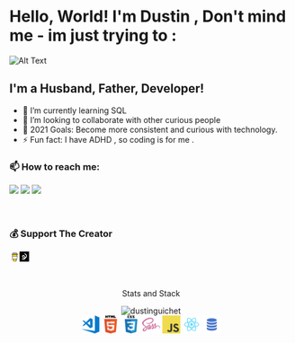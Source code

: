 # Hello, World! I'm Dustin , Don't mind me - im just trying to : 
![Alt Text](https://steamuserimages-a.akamaihd.net/ugc/946202334138162960/47F5A8849FF0A49A56D22F9DD435A88D9B38F558/)


## I'm a Husband, Father, Developer!


- 🌱 I’m currently learning SQL
- 👯 I’m looking to collaborate with other curious people
- 🥅 2021 Goals: Become more consistent and curious with technology.
- ⚡ Fun fact: I have ADHD , so coding is for me .


### 📫 How to reach me:
[<img src="https://img.icons8.com/color/48/000000/linkedin.png" width="7%"/>](https://www.linkedin.com/in/dustin-guichet-b72a871bb/)
[<img src="https://img.icons8.com/color/48/000000/stack-overflow.png" width="3.5%"/>](https://stackoverflow.com/users/16338926/dustin-guichet)
<a href="mailto:dustin.guichet@protonmail.com"> <img src="https://img.icons8.com/fluent/48/000000/gmail.png" width="3.5%"/> </a>
<br />
<br />
<br />
### 💰 Support The Creator
[<img src="https://github.com/dustinguichet/dustinguichet/blob/743836d1f1daf6fb363b671b17c1f4fbba523bfa/favicon-32x32.png" width="3.5%"/>](https://www.buymeacoffee.com/dustinguichet)[<img src="https://github.com/dustinguichet/dustinguichet/blob/743836d1f1daf6fb363b671b17c1f4fbba523bfa/favicon-32x32%20copy.png" width="3.5%"/>](https://my-store-ba1902-2.creator-spring.com)


<br />









<p align="center"> Stats and Stack

<br />


<p align="center"> <img src="https://github-readme-stats.vercel.app/api?username=dustinguichet&show_icons=true&theme=gotham" alt="dustinguichet" />

  <br />
  
  
<img align="center" alt="Visual Studio Code" width="32px" src="https://raw.githubusercontent.com/github/explore/80688e429a7d4ef2fca1e82350fe8e3517d3494d/topics/visual-studio-code/visual-studio-code.png" />
<img align="center" alt="HTML5" width="32px" src="https://raw.githubusercontent.com/github/explore/80688e429a7d4ef2fca1e82350fe8e3517d3494d/topics/html/html.png" />
<img align="center" alt="CSS3" width="32px" src="https://raw.githubusercontent.com/github/explore/80688e429a7d4ef2fca1e82350fe8e3517d3494d/topics/css/css.png" />
<img align="center" alt="Sass" width="32px" src="https://raw.githubusercontent.com/github/explore/80688e429a7d4ef2fca1e82350fe8e3517d3494d/topics/sass/sass.png" />
<img align="center" alt="JavaScript" width="32px" src="https://raw.githubusercontent.com/github/explore/80688e429a7d4ef2fca1e82350fe8e3517d3494d/topics/javascript/javascript.png" />
<img align="center" alt="React" width="32px" src="https://raw.githubusercontent.com/github/explore/80688e429a7d4ef2fca1e82350fe8e3517d3494d/topics/react/react.png" />
<img align="center" alt="SQL" width="32px" src="https://raw.githubusercontent.com/github/explore/80688e429a7d4ef2fca1e82350fe8e3517d3494d/topics/sql/sql.png" />
